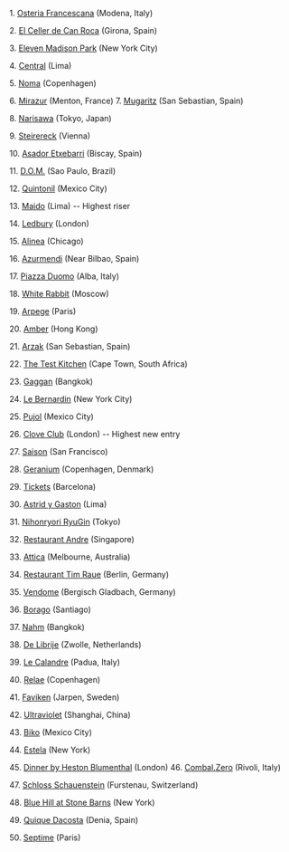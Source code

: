 
1\. [Osteria Francescana](http://www.osteriafrancescana.it/index.php) (Modena, Italy) 

2\. [El Celler de Can Roca](http://cellercanroca.com/index.htm) (Girona, Spain) 

3\. [Eleven Madison Park](http://elevenmadisonpark.com/) (New York City) 

4\. [Central](http://centralrestaurante.com.pe/en/) (Lima) 

5\. [Noma](http://noma.dk/) (Copenhagen) 

6\. [Mirazur](http://www.maurocolagreco.com/) (Menton, France) 7. [Mugaritz](http://www.mugaritz.com/en/) (San Sebastian, Spain) 

8\. [Narisawa](http://www.narisawa-yoshihiro.com/) (Tokyo, Japan) 

9\. [Steirereck](https://www.steirereck.at/) (Vienna) 

10\. [Asador Etxebarri](http://asadoretxebarri.com/) (Biscay, Spain) 

11\. [D.O.M.](http://www.domrestaurante.com.br/) (Sao Paulo, Brazil) 

12\. [Quintonil](http://www.quintonil.com/) (Mexico City) 

13\. [Maido](http://www.maido.pe/en/) (Lima) -- Highest riser 

14\. [Ledbury](http://www.theledbury.com/) (London) 

15\. [Alinea](http://website.alinearestaurant.com/) (Chicago) 

16\. [Azurmendi](http://www.azurmendi.biz/en) (Near Bilbao, Spain) 

17\. [Piazza Duomo](http://www.piazzaduomoalba.it/en) (Alba, Italy) 

18\. [White Rabbit](http://whiterabbitmoscow.ru/) (Moscow) 

19\. [Arpege](http://www.alain-passard.com/) (Paris) 

20\. [Amber](http://www.amberhongkong.com/) (Hong Kong) 

21\. [Arzak](https://www.arzak.info/index.php) (San Sebastian, Spain) 

22\. [The Test Kitchen](http://www.thetestkitchen.co.za/) (Cape Town, South Africa) 

23\. [Gaggan](http://eatatgaggan.com/) (Bangkok) 

24\. [Le Bernardin](http://le-bernardin.com/) (New York City) 

25\. [Pujol](http://www.pujol.com.mx/) (Mexico City) 

26\. [Clove Club](http://thecloveclub.com/) (London) -- Highest new entry 

27\. [Saison](http://www.saisonsf.com/) (San Francisco) 

28\. [Geranium](http://www.geranium.dk/en/) (Copenhagen, Denmark) 

29\. [Tickets](http://www.ticketsbar.es/web/en/) (Barcelona) 

30\. [Astrid y Gaston](http://www.astridygaston.com/?lang=en) (Lima) 

31\. [Nihonryori RyuGin](http://www.nihonryori-ryugin.com/en/about/) (Tokyo) 

32\. [Restaurant Andre](http://restaurantandre.com/) (Singapore) 

33\. [Attica](http://www.attica.com.au/) (Melbourne, Australia) 

34\. [Restaurant Tim Raue](http://tim-raue.com/) (Berlin, Germany) 

35\. [Vendome](http://www.schlossbensberg.com/de/kulinarik/restaurant-vendome) (Bergisch Gladbach, Germany) 

36\. [Borago](http://www.borago.cl/) (Santiago) 

37\. [Nahm](http://www.comohotels.com/metropolitanbangkok/dining/nahm) (Bangkok) 

38\. [De Librije](https://www.librije.com/) (Zwolle, Netherlands) 

39\. [Le Calandre](http://www.alajmo.it/) (Padua, Italy) 

40\. [Relae](http://www.restaurant-relae.dk/) (Copenhagen) 

41\. [Faviken](http://favikenmagasinet.se/) (Jarpen, Sweden) 

42\. [Ultraviolet](http://uvbypp.cc/) (Shanghai, China) 

43\. [Biko](http://www.biko.com.mx/) (Mexico City) 

44\. [Estela](http://www.estelanyc.com/) (New York) 

45\. [Dinner by Heston Blumenthal](http://www.dinnerbyheston.com/) (London) 46. [Combal.Zero](http://www.combal.org/) (Rivoli, Italy) 

47\. [Schloss Schauenstein](http://www.schauenstein.ch/) (Furstenau, Switzerland) 

48\. [Blue Hill at Stone Barns](http://bluehillfarm.com/) (New York) 

49\. [Quique Dacosta](http://www.quiquedacosta.es/ES/inicio) (Denia, Spain) 

50\. [Septime](http://septime-charonne.fr/) (Paris)
